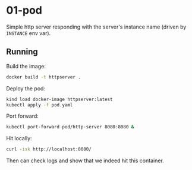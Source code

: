 # 01-pod

Simple http server responding with the server's instance name (driven by `INSTANCE` env var).

## Running

Build the image:

```sh
docker build -t httpserver .
```

Deploy the pod:

```sh
kind load docker-image httpserver:latest
kubectl apply -f pod.yaml
```

Port forward:

```sh
kubectl port-forward pod/http-server 8080:8080 &
```

Hit locally:

```sh
curl -isk http://localhost:8080/
```

Then can check logs and show that we indeed hit this container.
